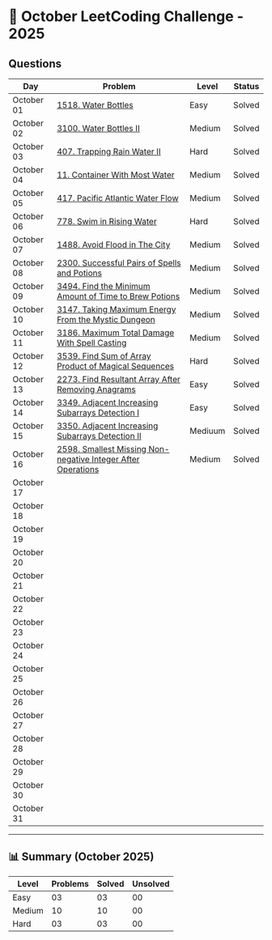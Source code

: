# 📅 October LeetCoding Challenge - 2025

## Questions

| Day | Problem | Level | Status |
| --- | ------- | ----- | ------ |
| October 01 | [1518. Water Bottles](https://leetcode.com/problems/water-bottles/) | Easy | Solved |
| October 02 | [3100. Water Bottles II](https://leetcode.com/problems/water-bottles-ii/) | Medium | Solved |
| October 03 | [407. Trapping Rain Water II](https://leetcode.com/problems/trapping-rain-water-ii/) | Hard | Solved |
| October 04 | [11. Container With Most Water](https://leetcode.com/problems/container-with-most-water/) | Medium | Solved |
| October 05 | [417. Pacific Atlantic Water Flow](https://leetcode.com/problems/pacific-atlantic-water-flow/) | Medium | Solved |
| October 06 | [778. Swim in Rising Water](https://leetcode.com/problems/swim-in-rising-water/) | Hard | Solved |
| October 07 | [1488. Avoid Flood in The City](https://leetcode.com/problems/avoid-flood-in-the-city/) | Medium | Solved |
| October 08 | [2300. Successful Pairs of Spells and Potions](https://leetcode.com/problems/successful-pairs-of-spells-and-potions/) | Medium | Solved |
| October 09 | [3494. Find the Minimum Amount of Time to Brew Potions](https://leetcode.com/problems/find-the-minimum-amount-of-time-to-brew-potions/) | Medium | Solved |
| October 10 | [3147. Taking Maximum Energy From the Mystic Dungeon](https://leetcode.com/problems/taking-maximum-energy-from-the-mystic-dungeon/) | Medium | Solved |
| October 11 | [3186. Maximum Total Damage With Spell Casting](https://leetcode.com/problems/maximum-total-damage-with-spell-casting/) | Medium | Solved |
| October 12 | [3539. Find Sum of Array Product of Magical Sequences](https://leetcode.com/problems/find-sum-of-array-product-of-magical-sequences/) | Hard | Solved |
| October 13 | [2273. Find Resultant Array After Removing Anagrams](https://leetcode.com/problems/find-resultant-array-after-removing-anagrams/) | Easy | Solved |
| October 14 | [3349. Adjacent Increasing Subarrays Detection I](https://leetcode.com/problems/adjacent-increasing-subarrays-detection-i/) | Easy | Solved |
| October 15 | [3350. Adjacent Increasing Subarrays Detection II](https://leetcode.com/problems/adjacent-increasing-subarrays-detection-ii/) | Mediuum | Solved |
| October 16 | [2598. Smallest Missing Non-negative Integer After Operations](https://leetcode.com/problems/smallest-missing-non-negative-integer-after-operations/) | Medium | Solved |
| October 17 | []() |  |  |
| October 18 | []() |  |  |
| October 19 | []() |  |  |
| October 20 | []() |  |  |
| October 21 | []() |  |  |
| October 22 | []() |  |  |
| October 23 | []() |  |  |
| October 24 | []() |  |  |
| October 25 | []() |  |  |
| October 26 | []() |  |  |
| October 27 | []() |  |  |
| October 28 | []() |  |  |
| October 29 | []() |  |  |
| October 30 | []() |  |  |
| October 31 | []() |  |  |

---

## 📊 Summary (October 2025)

| Level  | Problems | Solved | Unsolved |
| ------ | -------- | ------ | -------- |
| Easy   | 03 | 03 | 00 |
| Medium | 10 | 10 | 00 |
| Hard   | 03 | 03 | 00 |
